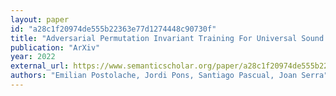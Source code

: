 ```yaml
---
layout: paper
id: "a28c1f20974de555b22363e77d1274448c90730f"
title: "Adversarial Permutation Invariant Training For Universal Sound Separation"
publication: "ArXiv"
year: 2022
external_url: https://www.semanticscholar.org/paper/a28c1f20974de555b22363e77d1274448c90730f
authors: "Emilian Postolache, Jordi Pons, Santiago Pascual, Joan Serra"
---
```

